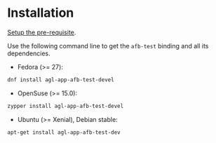 # Installation

[Setup the pre-requisite](http://docs.automotivelinux.org/docs/devguides/en/dev/reference/host-configuration/docs/1_Prerequisites.html).

Use the following command line to get the `afb-test` binding and all its
dependencies.

* Fedora (>= 27):

```bash
dnf install agl-app-afb-test-devel
```

* OpenSuse (>= 15.0):

```bash
zypper install agl-app-afb-test-devel
```

* Ubuntu (>= Xenial), Debian stable:

```bash
apt-get install agl-app-afb-test-dev
```
